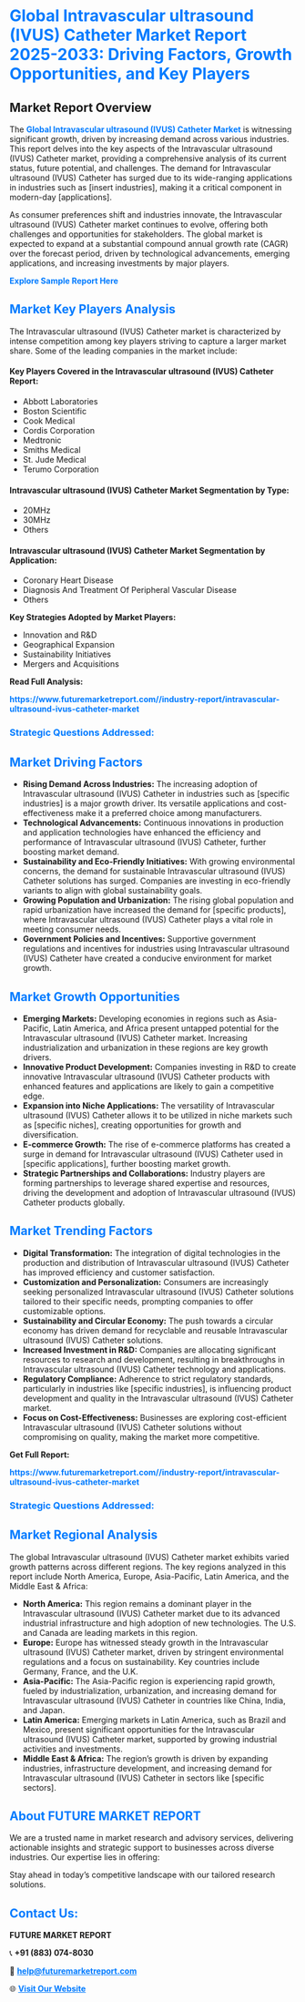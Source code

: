 <h1 style="color: #007BFF;">Global Intravascular ultrasound (IVUS) Catheter Market Report 2025-2033: Driving Factors, Growth Opportunities, and Key Players</h1>

<section id="overview">
<h2>Market Report Overview</h2>
<p>The <a href="https://www.futuremarketreport.com//industry-report/intravascular-ultrasound-ivus-catheter-market" style="color: #007BFF; text-decoration: none;"><strong>Global Intravascular ultrasound (IVUS) Catheter Market</strong></a> is witnessing significant growth, driven by increasing demand across various industries. This report delves into the key aspects of the Intravascular ultrasound (IVUS) Catheter market, providing a comprehensive analysis of its current status, future potential, and challenges. The demand for Intravascular ultrasound (IVUS) Catheter has surged due to its wide-ranging applications in industries such as [insert industries], making it a critical component in modern-day [applications].</p>
<p>As consumer preferences shift and industries innovate, the Intravascular ultrasound (IVUS) Catheter market continues to evolve, offering both challenges and opportunities for stakeholders. The global market is expected to expand at a substantial compound annual growth rate (CAGR) over the forecast period, driven by technological advancements, emerging applications, and increasing investments by major players.</p>
</section>

<section id="overview">
<p><a href="https://www.futuremarketreport.com//request-sample/reportId=85481" style="color: #007BFF; text-decoration: none;"><strong>Explore Sample Report Here</strong></a></p>
</section>

<section id="key-players">
<h2 style="color: #007BFF;">Market Key Players Analysis</h2>
<p>The Intravascular ultrasound (IVUS) Catheter market is characterized by intense competition among key players striving to capture a larger market share. Some of the leading companies in the market include:</p>
<h4>Key Players Covered in the Intravascular ultrasound (IVUS) Catheter Report:</h4>
<ul><li>Abbott Laboratories</li><li>Boston Scientific</li><li>Cook Medical</li><li>Cordis Corporation</li><li>Medtronic</li><li>Smiths Medical</li><li>St. Jude Medical</li><li>Terumo Corporation</li></ul>
<h4>Intravascular ultrasound (IVUS) Catheter Market Segmentation by Type:</h4>
<ul><li>20MHz</li><li>30MHz</li><li>Others</li></ul>

<h4>Intravascular ultrasound (IVUS) Catheter Market Segmentation by Application:</h4>
<ul><li>Coronary Heart Disease</li><li>Diagnosis And Treatment Of Peripheral Vascular Disease</li><li>Others</li></ul>
<p><strong>Key Strategies Adopted by Market Players:</strong></p>
<ul>
<li>Innovation and R&D</li>
<li>Geographical Expansion</li>
<li>Sustainability Initiatives</li>
<li>Mergers and Acquisitions</li>
</ul>
</section>

<section>
<p><strong>Read Full Analysis: </strong></p><a href="https://www.futuremarketreport.com//industry-report/intravascular-ultrasound-ivus-catheter-market" style="color: #007BFF; text-decoration: none;"><strong>https://www.futuremarketreport.com//industry-report/intravascular-ultrasound-ivus-catheter-market</strong></a>
<h3 style="color: #007BFF;">Strategic Questions Addressed:</h3>
</section>

<section id="driving-factors">
<h2 style="color: #007BFF;">Market Driving Factors</h2>
<ul>
<li><strong>Rising Demand Across Industries:</strong> The increasing adoption of Intravascular ultrasound (IVUS) Catheter in industries such as [specific industries] is a major growth driver. Its versatile applications and cost-effectiveness make it a preferred choice among manufacturers.</li>
<li><strong>Technological Advancements:</strong> Continuous innovations in production and application technologies have enhanced the efficiency and performance of Intravascular ultrasound (IVUS) Catheter, further boosting market demand.</li>
<li><strong>Sustainability and Eco-Friendly Initiatives:</strong> With growing environmental concerns, the demand for sustainable Intravascular ultrasound (IVUS) Catheter solutions has surged. Companies are investing in eco-friendly variants to align with global sustainability goals.</li>
<li><strong>Growing Population and Urbanization:</strong> The rising global population and rapid urbanization have increased the demand for [specific products], where Intravascular ultrasound (IVUS) Catheter plays a vital role in meeting consumer needs.</li>
<li><strong>Government Policies and Incentives:</strong> Supportive government regulations and incentives for industries using Intravascular ultrasound (IVUS) Catheter have created a conducive environment for market growth.</li>
</ul>
</section>

<section id="growth-opportunities">
<h2 style="color: #007BFF;">Market Growth Opportunities</h2>
<ul>
<li><strong>Emerging Markets:</strong> Developing economies in regions such as Asia-Pacific, Latin America, and Africa present untapped potential for the Intravascular ultrasound (IVUS) Catheter market. Increasing industrialization and urbanization in these regions are key growth drivers.</li>
<li><strong>Innovative Product Development:</strong> Companies investing in R&D to create innovative Intravascular ultrasound (IVUS) Catheter products with enhanced features and applications are likely to gain a competitive edge.</li>
<li><strong>Expansion into Niche Applications:</strong> The versatility of Intravascular ultrasound (IVUS) Catheter allows it to be utilized in niche markets such as [specific niches], creating opportunities for growth and diversification.</li>
<li><strong>E-commerce Growth:</strong> The rise of e-commerce platforms has created a surge in demand for Intravascular ultrasound (IVUS) Catheter used in [specific applications], further boosting market growth.</li>
<li><strong>Strategic Partnerships and Collaborations:</strong> Industry players are forming partnerships to leverage shared expertise and resources, driving the development and adoption of Intravascular ultrasound (IVUS) Catheter products globally.</li>
</ul>
</section>

<section id="trending-factors">
<h2 style="color: #007BFF;">Market Trending Factors</h2>
<ul>
<li><strong>Digital Transformation:</strong> The integration of digital technologies in the production and distribution of Intravascular ultrasound (IVUS) Catheter has improved efficiency and customer satisfaction.</li>
<li><strong>Customization and Personalization:</strong> Consumers are increasingly seeking personalized Intravascular ultrasound (IVUS) Catheter solutions tailored to their specific needs, prompting companies to offer customizable options.</li>
<li><strong>Sustainability and Circular Economy:</strong> The push towards a circular economy has driven demand for recyclable and reusable Intravascular ultrasound (IVUS) Catheter solutions.</li>
<li><strong>Increased Investment in R&D:</strong> Companies are allocating significant resources to research and development, resulting in breakthroughs in Intravascular ultrasound (IVUS) Catheter technology and applications.</li>
<li><strong>Regulatory Compliance:</strong> Adherence to strict regulatory standards, particularly in industries like [specific industries], is influencing product development and quality in the Intravascular ultrasound (IVUS) Catheter market.</li>
<li><strong>Focus on Cost-Effectiveness:</strong> Businesses are exploring cost-efficient Intravascular ultrasound (IVUS) Catheter solutions without compromising on quality, making the market more competitive.</li>
</ul>
</section>

<section>
<p><strong>Get Full Report: </strong></p><a href="https://www.futuremarketreport.com//industry-report/intravascular-ultrasound-ivus-catheter-market" style="color: #007BFF; text-decoration: none;"><strong>https://www.futuremarketreport.com//industry-report/intravascular-ultrasound-ivus-catheter-market</strong></a>
<h3 style="color: #007BFF;">Strategic Questions Addressed:</h3>
</section>


<section id="regional-analysis">
<h2 style="color: #007BFF;">Market Regional Analysis</h2>
<p>The global Intravascular ultrasound (IVUS) Catheter market exhibits varied growth patterns across different regions. The key regions analyzed in this report include North America, Europe, Asia-Pacific, Latin America, and the Middle East & Africa:</p>
<ul>
<li><strong>North America:</strong> This region remains a dominant player in the Intravascular ultrasound (IVUS) Catheter market due to its advanced industrial infrastructure and high adoption of new technologies. The U.S. and Canada are leading markets in this region.</li>
<li><strong>Europe:</strong> Europe has witnessed steady growth in the Intravascular ultrasound (IVUS) Catheter market, driven by stringent environmental regulations and a focus on sustainability. Key countries include Germany, France, and the U.K.</li>
<li><strong>Asia-Pacific:</strong> The Asia-Pacific region is experiencing rapid growth, fueled by industrialization, urbanization, and increasing demand for Intravascular ultrasound (IVUS) Catheter in countries like China, India, and Japan.</li>
<li><strong>Latin America:</strong> Emerging markets in Latin America, such as Brazil and Mexico, present significant opportunities for the Intravascular ultrasound (IVUS) Catheter market, supported by growing industrial activities and investments.</li>
<li><strong>Middle East & Africa:</strong> The region’s growth is driven by expanding industries, infrastructure development, and increasing demand for Intravascular ultrasound (IVUS) Catheter in sectors like [specific sectors].</li>
</ul>
</section>

<footer>
<h2 style="color: #007BFF;">About FUTURE MARKET REPORT</h2>
<p>We are a trusted name in market research and advisory services, delivering actionable insights and strategic support to businesses across diverse industries. Our expertise lies in offering:</p>

<p>Stay ahead in today’s competitive landscape with our tailored research solutions.</p>

<h2 style="color: #007BFF;">Contact Us:</h2>
<p><strong>FUTURE MARKET REPORT</strong></p>
<p>📞 <strong>+91 (883) 074-8030</strong></p>
<p>📧 <strong><a href="mailto:help@futuremarketreport.com" style="color: #007BFF;">help@futuremarketreport.com</a></strong></p>
<p>🌐 <strong><a href="https://www.futuremarketreport.com/" style="color: #007BFF;">Visit Our Website</a></strong></p>
</footer>